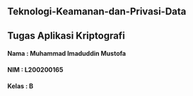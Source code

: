 ## Teknologi-Keamanan-dan-Privasi-Data
## Tugas Aplikasi Kriptografi
#### Nama  : Muhammad Imaduddin Mustofa
#### NIM   : L200200165
#### Kelas : B
